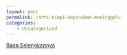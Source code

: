 ```yaml
---
layout: post
permalink: /arti-mimpi-keponakan-meninggal/
categories:
    - Uncategorized
---
```


[Baca Selengkapnya](/04)